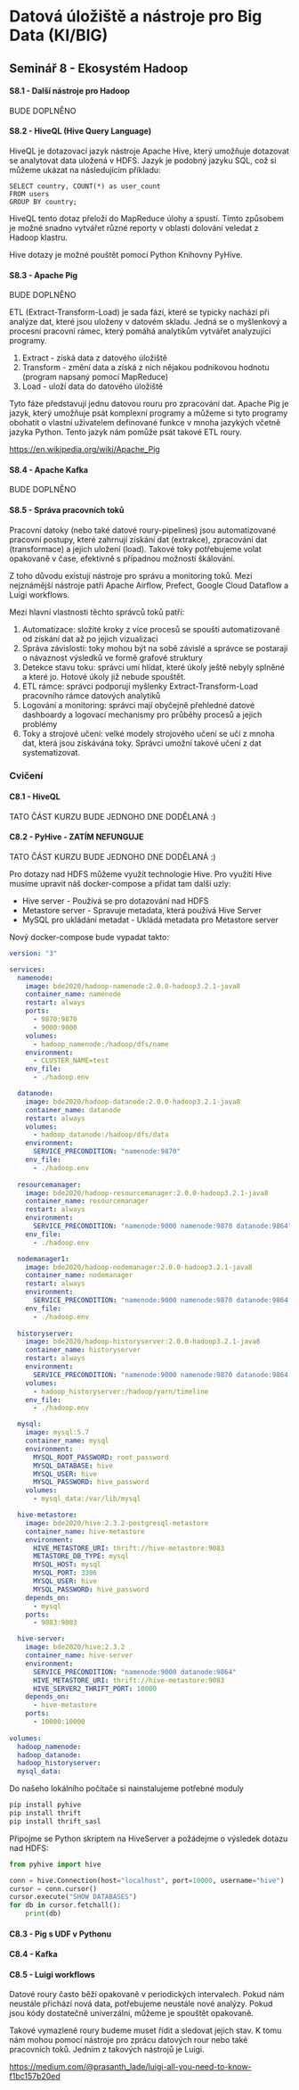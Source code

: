 # Datová úložiště a nástroje pro Big Data (KI/BIG)

## Seminář 8 - Ekosystém Hadoop

#### S8.1 - Další nástroje pro Hadoop
BUDE DOPLNĚNO

#### S8.2 - HiveQL (Hive Query Language)

HiveQL je dotazovací jazyk nástroje Apache Hive, který umožňuje dotazovat se analytovat data uložená v HDFS. Jazyk je podobný jazyku SQL, což si můžeme ukázat na následujícím příkladu:
```
SELECT country, COUNT(*) as user_count
FROM users
GROUP BY country;
```
HiveQL tento dotaz přeloží do MapReduce úlohy a spustí. Tímto způsobem je možné snadno vytvářet různé reporty v oblasti dolování veledat z Hadoop klastru.

Hive dotazy je možné pouštět pomocí Python Knihovny PyHive.

#### S8.3 - Apache Pig
BUDE DOPLNĚNO

ETL (Extract-Transform-Load) je sada fází, které se typicky nachází při analýze dat, které jsou uloženy v datovém skladu. Jedná se o myšlenkový a procesní pracovní rámec, který pomáhá analytikům vytvářet analyzující programy.
1. Extract - získá data z datového úložiště
2. Transform - změní data a získá z nich nějakou podnikovou hodnotu (program napsaný pomocí MapReduce)
3. Load - uloží data do datového úložiště

Tyto fáze představují jednu datovou rouru pro zpracování dat. Apache Pig je jazyk, který umožňuje psát komplexní programy a můžeme si tyto programy obohatit o vlastní uživatelem definované funkce v mnoha jazykých včetně jazyka Python. Tento jazyk nám pomůže psát takové ETL roury.

https://en.wikipedia.org/wiki/Apache_Pig

#### S8.4 - Apache Kafka
BUDE DOPLNĚNO

#### S8.5 - Správa pracovních toků

Pracovní datoky (nebo také datové roury-pipelines) jsou automatizované pracovní postupy, které zahrnují získání dat (extrakce), zpracování dat (transformace) a jejich uložení (load). Takové toky potřebujeme volat opakovaně v čase, efektivně s případnou možností škálování. 

Z toho důvodu existují nástroje pro správu a monitoring toků. Mezi nejznámější nástroje patří Apache Airflow, Prefect, Google Cloud Dataflow a Luigi workflows.

Mezi hlavní vlastnosti těchto správců toků patří:
1. Automatizace: složité kroky z více procesů se spouští automatizovaně od získání dat až po jejich vizualizaci
2. Správa závislostí: toky mohou být na sobě závislé a správce se postarají o návaznost výsledků ve formě grafové struktury
3. Detekce stavu toku: správci umí hlídat, které úkoly ještě nebyly splněné a které jo. Hotové úkoly již nebude spouštět.
4. ETL rámce: správci podporují myšlenky Extract-Transform-Load pracovního rámce datových analytiků
5. Logování a monitoring: správci mají obyčejně přehledné datové dashboardy a logovací mechanismy pro průběhy procesů a jejich problémy
6. Toky a strojové učení: velké modely strojového učení se učí z mnoha dat, která jsou získávána toky. Správci umožní takové učení z dat systematizovat.

### Cvičení

#### C8.1 - HiveQL

TATO ČÁST KURZU BUDE JEDNOHO DNE DODĚLANÁ :) 

#### C8.2 - PyHive - ZATÍM NEFUNGUJE

TATO ČÁST KURZU BUDE JEDNOHO DNE DODĚLANÁ :) 

Pro dotazy nad HDFS můžeme využít technologie Hive. Pro využití Hive musíme upravit náš docker-compose a přidat tam další uzly:
* Hive server - Používá se pro dotazování nad HDFS
* Metastore server - Spravuje metadata, která používá Hive Server
* MySQL pro ukládání metadat - Ukládá metadata pro Metastore server

Nový docker-compose bude vypadat takto:
```yml
version: "3"

services:
  namenode:
    image: bde2020/hadoop-namenode:2.0.0-hadoop3.2.1-java8
    container_name: namenode
    restart: always
    ports:
      - 9870:9870
      - 9000:9000
    volumes:
      - hadoop_namenode:/hadoop/dfs/name
    environment:
      - CLUSTER_NAME=test
    env_file:
      - ./hadoop.env

  datanode:
    image: bde2020/hadoop-datanode:2.0.0-hadoop3.2.1-java8
    container_name: datanode
    restart: always
    volumes:
      - hadoop_datanode:/hadoop/dfs/data
    environment:
      SERVICE_PRECONDITION: "namenode:9870"
    env_file:
      - ./hadoop.env
  
  resourcemanager:
    image: bde2020/hadoop-resourcemanager:2.0.0-hadoop3.2.1-java8
    container_name: resourcemanager
    restart: always
    environment:
      SERVICE_PRECONDITION: "namenode:9000 namenode:9870 datanode:9864"
    env_file:
      - ./hadoop.env

  nodemanager1:
    image: bde2020/hadoop-nodemanager:2.0.0-hadoop3.2.1-java8
    container_name: nodemanager
    restart: always
    environment:
      SERVICE_PRECONDITION: "namenode:9000 namenode:9870 datanode:9864 resourcemanager:8088"
    env_file:
      - ./hadoop.env
  
  historyserver:
    image: bde2020/hadoop-historyserver:2.0.0-hadoop3.2.1-java8
    container_name: historyserver
    restart: always
    environment:
      SERVICE_PRECONDITION: "namenode:9000 namenode:9870 datanode:9864 resourcemanager:8088"
    volumes:
      - hadoop_historyserver:/hadoop/yarn/timeline
    env_file:
      - ./hadoop.env

  mysql:
    image: mysql:5.7
    container_name: mysql
    environment:
      MYSQL_ROOT_PASSWORD: root_password
      MYSQL_DATABASE: hive
      MYSQL_USER: hive
      MYSQL_PASSWORD: hive_password
    volumes:
      - mysql_data:/var/lib/mysql

  hive-metastore:
    image: bde2020/hive:2.3.2-postgresql-metastore
    container_name: hive-metastore
    environment:
      HIVE_METASTORE_URI: thrift://hive-metastore:9083
      METASTORE_DB_TYPE: mysql
      MYSQL_HOST: mysql
      MYSQL_PORT: 3306
      MYSQL_USER: hive
      MYSQL_PASSWORD: hive_password
    depends_on:
      - mysql
    ports:
      - 9083:9083

  hive-server:
    image: bde2020/hive:2.3.2
    container_name: hive-server
    environment:
      SERVICE_PRECONDITION: "namenode:9000 datanode:9864"
      HIVE_METASTORE_URI: thrift://hive-metastore:9083
      HIVE_SERVER2_THRIFT_PORT: 10000
    depends_on:
      - hive-metastore
    ports:
      - 10000:10000
  
volumes:
  hadoop_namenode:
  hadoop_datanode:
  hadoop_historyserver:
  mysql_data:
```

Do našeho lokálního počítače si nainstalujeme potřebné moduly
```bash
pip install pyhive
pip install thrift
pip install thrift_sasl
```

Připojme se Python skriptem na HiveServer a požádejme o výsledek dotazu nad HDFS:
```py
from pyhive import hive

conn = hive.Connection(host="localhost", port=10000, username="hive")
cursor = conn.cursor()
cursor.execute("SHOW DATABASES")
for db in cursor.fetchall():
    print(db)
```

#### C8.3 - Pig s UDF v Pythonu

#### C8.4 - Kafka 

#### C8.5 - Luigi workflows

Datové roury často běží opakovaně v periodických intervalech. Pokud nám neustále přichází nová data, potřebujeme neustále nové analýzy. Pokud jsou kódy dostatečně univerzální, můžeme je spouštět opakovaně. 

Takové vymazlené roury budeme muset řídit a sledovat jejich stav. K tomu nám mohou pomocí nástroje pro zprácu datových rour nebo také pracovních toků. Jedním z takových nástrojů je Luigi.

https://medium.com/@prasanth_lade/luigi-all-you-need-to-know-f1bc157b20ed